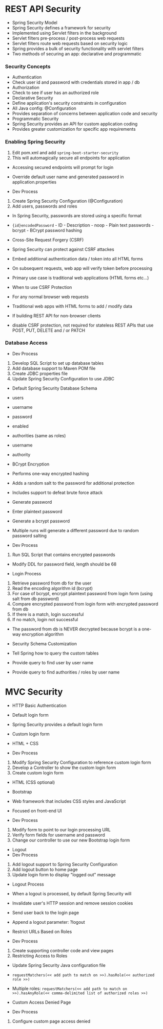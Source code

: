 # REST API Security
- Spring Security Model
 - Spring Security defines a framework for security
 - Implemented using Servlet filters in the background
  - Servlet filters pre-process / post-process web requests
  - Servlet filters route web requests based on security logic
  - Spring provides a bulk of security functionality with servlet filters
 - Two methods of securing an app: declarative and programmatic

### Security Concepts
- Authentication
 - Check user id and password with credentials stored in app / db
- Authorization
 - Check to see if user has an authorized role
- Declarative Security
 - Define application's security constraints in configuration
  - All Java config: @Configuration
 - Provides separation of concerns between application code and security
- Programmatic Security
 - Spring Security provides an API for custom application coding
 - Provides greater customization for specific app requirements

### Enabling Spring Security
1. Edit pom.xml and add `spring-boot-starter-security`
2. This will automagically secure all endpoints for application
 - Accessing secured endpoints will prompt for login
 - Override default user name and generated password in application.properties

- Dev Process
 1. Create Spring Security Configuration (@Configuration)
 2. Add users, passwords and roles
  - In Spring Security, passwords are stored using a specific format
   - `{id}encodedPassword`
    - ID - Description
    - noop - Plain text passwords
    - bcrypt - BCrypt password hashing

- Cross-Site Request Forgery (CSRF)
 - Spring Security can protect against CSRF attackes
 - Embed additional authentication data / token into all HTML forms
 - On subsequent requests, web app will verify token before processing
 - Primary use case is traditional web applications (HTML forms etc...)

- When to use CSRF Protection
 - For any normal browser web requests
 - Traditional web apps with HTML forms to add / modify data
 - If building REST API for non-browser clients
  - disable CSRF protection, not required for stateless REST APIs that use POST, PUT, DELETE and / or PATCH

### Database Access
- Dev Process
 1. Develop SQL Script to set up database tables
 2. Add database support to Maven POM file
 3. Create JDBC properties file
 4. Update Spring Security Configuration to use JDBC

- Default Spring Security Database Schema
 - users
  - username
  - password
  - enabled
 - authorities (same as roles)
  - username
  - authority

- BCrypt Encryption
 - Performs one-way encrypted hashing
 - Adds a random salt to the password for additional protection
 - Includes support to defeat brute force attack

 - Generate password
  - Enter plaintext password
  - Generate a bcrypt password
  - Multiple runs will generate a different password due to random password salting

 - Dev Process
  1. Run SQL Script that contains encrypted passwords
   - Modify DDL for password field, length should be 68

 - Login Process
  1. Retrieve password from db for the user
  2. Read the encoding algorithm id (bcrypt)
  3. For case of bcrypt, encrypt plaintext password from login form (using salt from db password)
  4. Compare encrypted password from login form with encrypted password from db
  5. If there is a match, login successful
  6. If no match, login not successful
 - The password from db is NEVER decrypted because bcrypt is a one-way encryption algorithm

- Security Schema Customization
 - Tell Spring how to query the custom tables
 - Provide query to find user by user name
 - Provide query to find authorities / roles by user name

# MVC Security
- HTTP Basic Authentication
- Default login form
 - Spring Security provides a default login form
- Custom login form
 - HTML + CSS

- Dev Process
 1. Modify Spring Security Configuration to reference custom login form
 2. Develop a Controller to show the custom login form
 3. Create custom login form
  - HTML (CSS optional)

- Bootstrap
 - Web framework that includes CSS styles and JavaScript
 - Focused on front-end UI
 - Dev Process
  1. Modify form to point to our login processing URL
  2. Verify form fields for username and password
  3. Change our controller to use our new Bootstrap login form

- Logout
 - Dev Process
  1. Add logout support to Spring Security Configuration
  2. Add logout button to home page
  3. Update login form to display "logged out" message
 - Logout Process
  - When a logout is processed, by default Spring Security will
  - Invalidate user's HTTP session and remove session cookies
  - Send user back to the login page
  - Append a logout parameter: ?logout

- Restrict URLs Based on Roles
 - Dev Process
  1. Create supporting controller code and view pages
  2. Restricting Access to Roles
   - Update Spring Security Java configuration file
   - `requestMatchers(<< add path to match on >>).hasRole(<< authorized role >>)`
   - Multiple roles: `requestMatchers(<< add path to match on >>).hasAnyRole(<< comma-delimited list of authorized roles >>)`

- Custom Access Denied Page
 - Dev Process
  1. Configure custom page access denied
